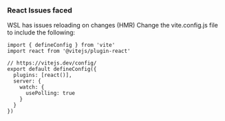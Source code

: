 ### React Issues faced
WSL has issues reloading on changes (HMR)
Change the vite.config.js file to include the following:
```
import { defineConfig } from 'vite'
import react from '@vitejs/plugin-react'

// https://vitejs.dev/config/
export default defineConfig({
  plugins: [react()],
  server: {
    watch: {
      usePolling: true
    }
  }
})

```